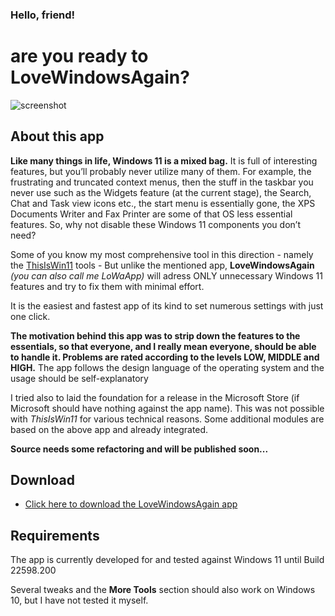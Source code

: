 
### Hello, friend!
# are you ready to LoveWindowsAgain?

![screenshot](https://github.com/builtbybel/LoveWindowsAgain/blob/main/assets/lwa.png)


## About this app 
**Like many things in life, Windows 11 is a mixed bag.** It is full of interesting features, but you’ll probably never utilize many of them. For example, the frustrating and truncated context menus, then the stuff in the taskbar you never use such as the Widgets feature (at the current stage), the Search, Chat and Task view icons etc., the start menu is essentially gone, the XPS Documents Writer and Fax Printer are some of that OS less essential features. So, why not disable these Windows 11 components you don’t need? 

Some of you know my most comprehensive tool in this direction - namely the [ThisIsWin11](https://github.com/builtbybel/ThisIsWin11) tools - But unlike the mentioned app, **LoveWindowsAgain** _(you can also call me LoWaApp)_ will adress ONLY unnecessary Windows 11 features and try to fix them with minimal effort. 

It is the easiest and fastest app of its kind to set numerous settings with just one click. 

**The motivation behind this app was to strip down the features to the essentials, so that everyone, and I really mean everyone, should be able to handle it. Problems are rated according to the levels LOW, MIDDLE and HIGH.** The app follows the design language of the operating system and the usage should be self-explanatory

I tried also to laid the foundation for a release in the Microsoft Store (if Microsoft should have nothing against the app name). 
This was not possible with _ThisIsWin11_ for various technical reasons. Some additional modules are based on the above app and already integrated.

**Source needs some refactoring and will be published soon...**

## Download
- [Click here to download the LoveWindowsAgain app](https://github.com/builtbybel/LoveWindowsAgain/releases)

## Requirements
The app is currently developed for and tested against Windows 11 until Build 22598.200 

Several tweaks and the **More Tools** section should also work on Windows 10, but  I have not tested it myself.

